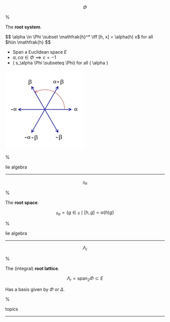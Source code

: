 $$
\Phi
$$

%

The **root system**.

$$
\alpha \in \Phi \subset \mathfrak{h}^* \iff [h, x] = \alpha(h) x$ for all $h\in \mathfrak{h}
$$

- Span a Euclidean space $E$
- $\alpha, c\alpha \in \Phi \implies c=-1$
- \( s_\alpha \Phi \subseteq \Phi\) for all \( \alpha \)

![](2020-02-02-20-40-09.png)

%

lie algebra

---

$$
\mathfrak{g}_\alpha
$$

%

The **root space**.

$$
\mathfrak{g}_\alpha = \{g\in \mathfrak{g} \mid [h, g] = \alpha(h) g\}
$$

%

lie algebra

---



$$
\Lambda_r
$$

%

The (integral) **root lattice**.

$$
\Lambda_r = \mathrm{span}_{\mathbb{Z}}\Phi \subset E
$$

Has a basis given by $\Phi$ or $\Delta$.

%

topics

---




